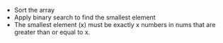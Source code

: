 - Sort the array
- Apply binary search to find the smallest element
- The smallest element (x) must be exactly x numbers in nums that are greater than or equal to x.
